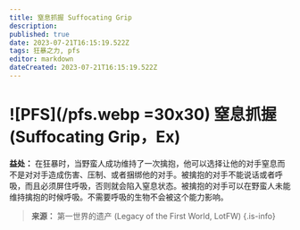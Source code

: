 ```yaml
---
title: 窒息抓握 Suffocating Grip
description: 
published: true
date: 2023-07-21T16:15:19.522Z
tags: 狂暴之力, pfs
editor: markdown
dateCreated: 2023-07-21T16:15:19.522Z
---
```


# ![PFS](/pfs.webp =30x30) 窒息抓握 (Suffocating Grip，Ex)
**益处：** 在狂暴时，当野蛮人成功维持了一次擒抱，他可以选择让他的对手窒息而不是对对手造成伤害、压制、或者捆绑他的对手。被擒抱的对手不能说话或者呼吸，而且必须屏住呼吸，否则就会陷入窒息状态。被擒抱的对手可以在野蛮人未能维持擒抱的时候呼吸。不需要呼吸的生物不会被这个能力影响。

> **来源：** 第一世界的遗产 (Legacy of the First World, LotFW)
{.is-info}